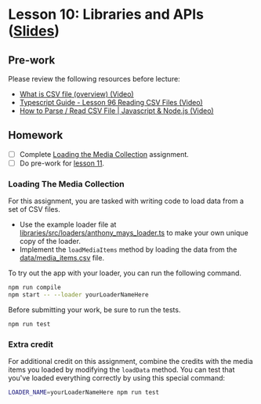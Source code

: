 # Lesson 10: Libraries and APIs ([Slides](https://code-differently.github.io/code-differently-24-q4/slides/#/lesson_10))

## Pre-work

Please review the following resources before lecture:

* [What is CSV file (overview) (Video)](https://www.youtube.com/watch?v=OGOD2Fqy5k8)
* [Typescript Guide - Lesson 96 Reading CSV Files (Video)](https://www.youtube.com/watch?v=bbvECy0ICuo)
* [How to Parse / Read CSV File | Javascript & Node.js (Video)](https://www.youtube.com/watch?v=5HGBG9AiIzo)

## Homework

- [ ] Complete [Loading the Media Collection](#loading-the-media-collection) assignment.
- [ ] Do pre-work for [lesson 11](/lesson_11/).

### Loading The Media Collection

For this assignment, you are tasked with writing code to load data from a set of CSV files.

* Use the example loader file at [libraries/src/loaders/anthony_mays_loader.ts][example-loader-file] to make your own unique copy of the loader.
* Implement the `loadMediaItems` method by loading the data from the [data/media_items.csv][media-items-file] file.

To try out the app with your loader, you can run the following command.

```bash
npm run compile
npm start -- --loader yourLoaderNameHere
```

Before submitting your work, be sure to run the tests.

```bash
npm run test
```

### Extra credit

For additional credit on this assignment, combine the credits with the media items you loaded by modifying the `loadData` method. You can test that you've loaded everything correctly by using this special command:

```bash
LOADER_NAME=yourLoaderNameHere npm run test
```

[example-loader-file]: ./libraries/src/loaders/anthony_mays_loader.ts
[media-items-file]: ./libraries/data/media_items.csv
